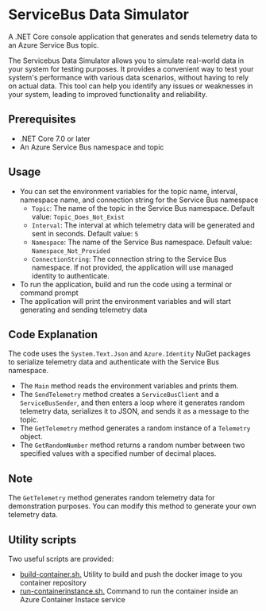 # ServiceBus Data Simulator

A .NET Core console application that generates and sends telemetry data to an Azure Service Bus topic.

The Servicebus Data Simulator allows you to simulate real-world data in your system for testing purposes. It provides a convenient way to test your system's performance with various data scenarios, without having to rely on actual data. This tool can help you identify any issues or weaknesses in your system, leading to improved functionality and reliability.

## Prerequisites
- .NET Core 7.0 or later
- An Azure Service Bus namespace and topic

## Usage
- You can set the environment variables for the topic name, interval, namespace name, and connection string for the Service Bus namespace
  - `Topic`: The name of the topic in the Service Bus namespace. Default value: `Topic_Does_Not_Exist`
  - `Interval`: The interval at which telemetry data will be generated and sent in seconds. Default value: `5`
  - `Namespace`: The name of the Service Bus namespace. Default value: `Namespace_Not_Provided`
  - `ConnectionString`: The connection string to the Service Bus namespace. If not provided, the application will use managed identity to authenticate.
- To run the application, build and run the code using a terminal or command prompt
- The application will print the environment variables and will start generating and sending telemetry data

## Code Explanation
The code uses the `System.Text.Json` and `Azure.Identity` NuGet packages to serialize telemetry data and authenticate with the Service Bus namespace.

- The `Main` method reads the environment variables and prints them.
- The `SendTelemetry` method creates a `ServiceBusClient` and a `ServiceBusSender`, and then enters a loop where it generates random telemetry data, serializes it to JSON, and sends it as a message to the topic.
- The `GetTelemetry` method generates a random instance of a `Telemetry` object.
- The `GetRandomNumber` method returns a random number between two specified values with a specified number of decimal places.

## Note
The `GetTelemetry` method generates random telemetry data for demonstration purposes. You can modify this method to generate your own telemetry data.

## Utility scripts
Two useful scripts are provided:
- [build-container.sh.](build-container.sh) Utility to build and push the docker image to you container repository
- [run-containerinstance.sh.](run-containerinstance.sh) Command to run the container inside an Azure Container Instace service
